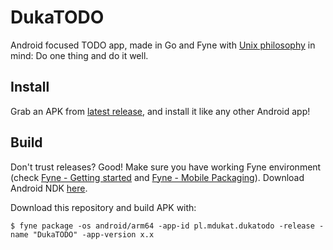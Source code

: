 # DukaTODO

Android focused TODO app, made in Go and Fyne with [Unix philosophy](https://en.wikipedia.org/wiki/Unix_philosophy) in mind: Do one thing and do it well.

## Install

Grab an APK from [latest release](https://github.com/mdukat/dukatodo/releases/latest), and install it like any other Android app!

## Build

Don't trust releases? Good! Make sure you have working Fyne environment (check [Fyne - Getting started](https://docs.fyne.io/started/) and [Fyne - Mobile Packaging](https://docs.fyne.io/started/mobile)). Download Android NDK [here](https://developer.android.com/ndk/downloads#lts-downloads).

Download this repository and build APK with:

```
$ fyne package -os android/arm64 -app-id pl.mdukat.dukatodo -release -name "DukaTODO" -app-version x.x
```

